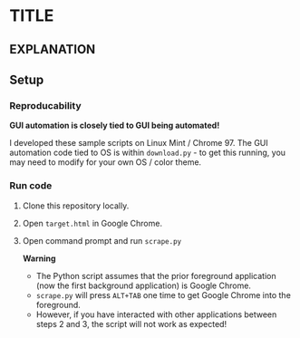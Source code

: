 # TITLE

## EXPLANATION

## Setup

### Reproducability
    
**GUI automation is closely tied to GUI being automated!**

I developed these sample scripts on Linux Mint / Chrome 97.  The GUI automation code tied to OS is within `download.py` - to get this running, you may need to modify for your own OS / color theme.

### Run code

1. Clone this repository locally.

2. Open `target.html` in Google Chrome.

3. Open command prompt and run `scrape.py`

    **Warning**
    * The Python script assumes that the prior foreground application (now the first background application) is Google Chrome.
    * `scrape.py` will press `ALT+TAB` one time to get Google Chrome into the foreground.
    * However, if you have interacted with other applications between steps 2 and 3, the script will not work as expected!



<!-- ## TODO

### Python:
- research minimum python version
- what are the requirements (package version wise)?  can I make a requirements.txt?

### Slides
- After I have a final draft, export as PDF and put into repo


### Update README -- document tips/tricks/warnings nicely (draft below)

**Warnings**

- With easyocr, each word usually has its own bounding box.  you may need to process easy-ocr's output further (ex: group words that have approx same y-coords into same row, space-delimited)
    Show annotated screenshot!

- pyautogui, PIL, easyocr all have different boundingbox coordinate "systems"

- Fuzzywuzzy: match OCR results with description text
In the slides - give example of real description vs real OCR'd and fuzzywuzzy results since the example is "clean"?

- Be careful about webpage encoding!  often run into iso-8859-1

**Tips and Tricks**

- Can have PAG find images on screen (either pixel-perfect match or with OpenCV - can specify % confidence threshold) (*mentioned in presentation*)
- Can take screenshots to find elements
    - CTRL+F, then look for solid color region of the CTRL+F color (usually, distinct!  Chrome = orange, FireFox = green)



'''
Not dealing with:
- error handling
    . what happens if the webpage doesn't download?
    . what happens if we are using the wrong encoding?
- centering the table
'''


## Linksave
- https://developer.mozilla.org/en-US/docs/Learn/JavaScript/Building_blocks/Image_gallery
- https://developer.mozilla.org/en-US/docs/Learn/JavaScript/Building_blocks/Events
- https://developer.mozilla.org/en-US/docs/Learn/JavaScript/Objects/Adding_bouncing_balls_features
- https://developer.mozilla.org/en-US/docs/Learn/JavaScript/Client-side_web_APIs
- https://developer.mozilla.org/en-US/docs/Learn/JavaScript/Client-side_web_APIs/Introduction
- https://developer.mozilla.org/en-US/docs/Learn/JavaScript/Client-side_web_APIs/Manipulating_documents
- https://developer.mozilla.org/en-US/docs/Learn/JavaScript/Client-side_web_APIs/Manipulating_documents
- https://developer.mozilla.org/en-US/docs/Learn/JavaScript/Building_blocks/Events
- https://webplatform.github.io/docs/tutorials/your_first_look_at_javascript/#Where-to-put-JavaScript


-->